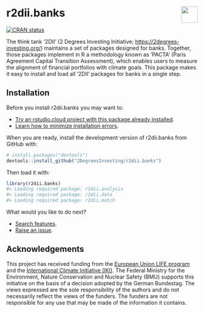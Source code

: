 
<!-- README.md is generated from README.Rmd. Please edit that file -->

# r2dii.banks <a href='https://github.com/2DegreesInvesting/r2dii.banks'><img src='https://imgur.com/A5ASZPE.png' align='right' height='43' /></a>

<!-- badges: start -->

[![CRAN
status](https://www.r-pkg.org/badges/version/r2dii.banks)](https://CRAN.R-project.org/package=r2dii.banks)
<!-- badges: end -->

The think tank ‘2DII’ (2 Degrees Investing Initiative;
<https://2degrees-investing.org/>) maintains a set of packages designed
for banks. Together, those packages implement in R a methodology known
as ‘PACTA’ (Paris Agreement Capital Transition Assessment), which
enables users to measure the alignment of financial portfolios with
climate goals. This package makes it easy to install and load all ‘2DII’
packages for banks in a single step.

## Installation

Before you install r2dii.banks you may want to:

  - [Try an rstudio.cloud project with this package already
    installed](https://rstudio.cloud/project/1424833).
  - [Learn how to minimize installation
    errors](https://gist.github.com/maurolepore/a0187be9d40aee95a43f20a85f4caed6#installation).

When you are ready, install the development version of r2dii.banks from
GitHub with:

``` r
# install.packages("devtools")
devtools::install_github("2DegreesInvesting/r2dii.banks")
```

Then load it with:

``` r
library(r2dii.banks)
#> Loading required package: r2dii.analysis
#> Loading required package: r2dii.data
#> Loading required package: r2dii.match
```

What would you like to do next?

  - [Search
    features](https://2degreesinvesting.github.io/r2dii.banks/articles/reference.html).
  - [Raise an
    issue](https://2degreesinvesting.github.io/posts/2020-06-26-instructions-to-raise-an-issue/).

## Acknowledgements

This project has received funding from the [European Union LIFE
program](https://wayback.archive-it.org/12090/20210412123959/https://ec.europa.eu/easme/en/) and the [International
Climate Initiative (IKI)](https://www.international-climate-initiative.com/en/details/project/measuring-paris-agreement-alignment-and-financial-risk-in-financial-markets-18_I_351-2982). The Federal Ministry
for the Environment, Nature Conservation and Nuclear Safety (BMU)
supports this initiative on the basis of a decision adopted by the
German Bundestag. The views expressed are the sole responsibility of the
authors and do not necessarily reflect the views of the funders. The
funders are not responsible for any use that may be made of the
information it contains.
